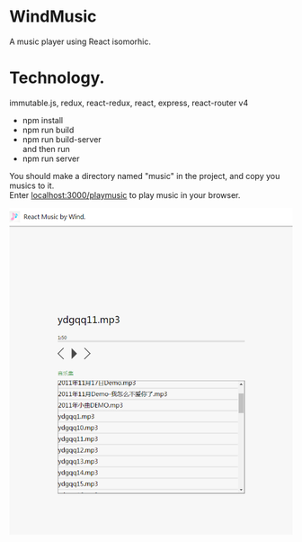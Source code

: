 # WindMusic  
A music player using React isomorhic.  

# Technology.  
immutable.js, redux, react-redux, react, express, react-router v4  

* npm install  
* npm run build  
* npm run build-server  
and then run  
* npm run server  

You should make a directory named "music" in the project, and copy you musics to it.  
Enter [localhost:3000/playmusic](localhost:3000/playmusic) to play music in your browser.  

![](/doc/music.png)